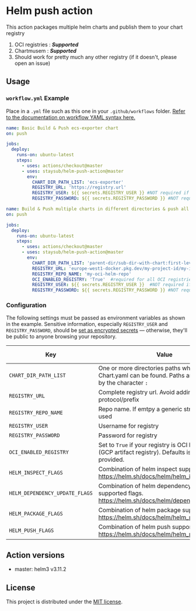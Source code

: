 # Helm push action

This action packages multiple helm charts and publish them to your chart registry
1. OCI registries : ***Supported***
2. Chartmusem : ***Supported***
3. Should work for pretty much any other registry (if it doesn't, please open an issue)

## Usage

### `workflow.yml` Example

Place in a `.yml` file such as this one in your `.github/workflows`
folder. [Refer to the documentation on workflow YAML syntax here.](https://help.github.com/en/articles/workflow-syntax-for-github-actions)

```yaml
name: Basic Build & Push ecs-exporter chart
on: push

jobs:
  deploy:
    runs-on: ubuntu-latest
    steps:
      - uses: actions/checkout@master
      - uses: staysub/helm-push-action@master
        env:
          CHART_DIR_PATH_LIST: 'ecs-exporter'
          REGISTRY_URL: 'https://registry.url'
          REGISTRY_USER: ${{ secrets.REGISTRY_USER }} #NOT required if you helm repo does not need authorization
          REGISTRY_PASSWORD: ${{ secrets.REGISTRY_PASSWORD }} #NOT required if you helm repo does not need authorization
```

```yaml
name: Build & Push multiple charts in different directories & push all to OCI REGISTRY
on: push

jobs:
  deploy:
    runs-on: ubuntu-latest
    steps:
      - uses: actions/checkout@master
      - uses: staysub/helm-push-action@master
        env:
          CHART_DIR_PATH_LIST: 'parent-dir/sub-dir-with-chart:first-level-dir-with-chart:.dot-dir/my-chart-dir'
          REGISTRY_URL: 'europe-west1-docker.pkg.dev/my-project-id/my-image-registry/' #DO NOT add the oci protocol "oci://"
          REGISTRY_REPO_NAME: 'my-oci-helm-repo'
          OCI_ENABLED_REGISTRY: 'True'  #required for all OCI registries
          REGISTRY_USER: ${{ secrets.REGISTRY_USER }}  #NOT required if you helm repo does not need authorization
          REGISTRY_PASSWORD: ${{ secrets.REGISTRY_PASSWORD }} #NOT required if you helm repo does not need authorization
```

### Configuration

The following settings must be passed as environment variables as shown in the example. Sensitive information,
especially `REGISTRY_USER` and `REGISTRY_PASSWORD`, should
be [set as encrypted secrets](https://help.github.com/en/articles/virtual-environments-for-github-actions#creating-and-using-secrets-encrypted-variables) —
otherwise, they'll be public to anyone browsing your repository.

| Key                            | Value                                                                                                                                                        | Suggested Type | Required |
|--------------------------------|--------------------------------------------------------------------------------------------------------------------------------------------------------------|----------------|----------|
| `CHART_DIR_PATH_LIST`          | One or more directories paths where Chart.yaml can be found. Paths are seperated by the character `:`                                                        | `env`          | **Yes**  |
| `REGISTRY_URL`                 | Complete registry url. Avoid adding `oci://` protocol/prefix                                                                                                 | `env`          | **Yes**  |
| `REGISTRY_REPO_NAME`           | Repo name. If emtpy a generic string will be used                                                                                                            | `env`          | No       |
| `REGISTRY_USER`                | Username for registry                                                                                                                                        | `secret`       | No       |
| `REGISTRY_PASSWORD`            | Password for registry                                                                                                                                        | `secret`       | No       |
| `OCI_ENABLED_REGISTRY`         | Set to `True` if your registry is OCI based like (GCP artifact registry). Defaults is `False` if not provided.                                               | `env`          | No       |
| `HELM_INSPECT_FLAGS`           | Combination of helm inspect supported flags. https://helm.sh/docs/helm/helm_inspect/      | `env`          | No       |
| `HELM_DEPENDENCY_UPDATE_FLAGS` | Combination of helm dependency update supported flags. https://helm.sh/docs/helm/dependency_update/ | `env`          | No       |
| `HELM_PACKAGE_FLAGS`           | Combination of helm package supported flags. https://helm.sh/docs/helm/helm_package/      | `env`          | No       |
| `HELM_PUSH_FLAGS`              | Combination of helm push supported flags. https://helm.sh/docs/helm/helm_push/          | `env`          | No       |

## Action versions

- master: helm3 v3.11.2

## License

This project is distributed under the [MIT license](LICENSE.md).
